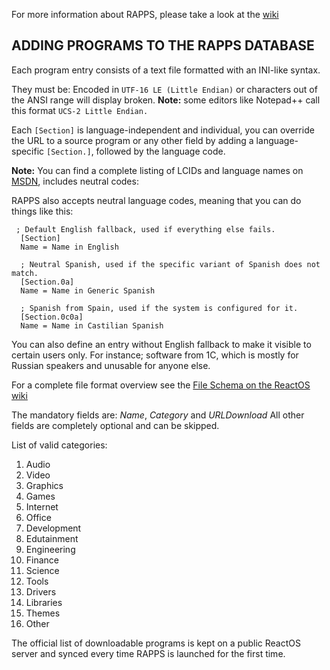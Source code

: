 For more information about RAPPS, please take a look at the [wiki](https://reactos.org/wiki/RAPPS) 

ADDING PROGRAMS TO THE RAPPS DATABASE
--------------------------------------------------

Each program entry consists of a text file formatted with an INI-like syntax.

They must be:
Encoded in `UTF-16 LE (Little Endian)` or characters out of the ANSI range will display broken. 
**Note:** some editors like Notepad++ call this format `UCS-2 Little Endian.`


Each `[Section]` is language-independent and individual, you can override the URL to a source program or any other field by adding a language-specific `[Section.]`, followed by the language code.

**Note:** You can find a complete listing of LCIDs and language names on [MSDN](https://msdn.microsoft.com/en-us/library/windows/desktop/dd318693%28v=vs.85%29.aspx), includes neutral codes:
     
RAPPS also accepts neutral language codes, meaning that you can do things like this:

 

     ; Default English fallback, used if everything else fails.
      [Section]
      Name = Name in English
    
      ; Neutral Spanish, used if the specific variant of Spanish does not match.
      [Section.0a]
      Name = Name in Generic Spanish
    
      ; Spanish from Spain, used if the system is configured for it.
      [Section.0c0a]
      Name = Name in Castilian Spanish

You can also define an entry without English fallback to make it visible to certain users only.
For instance; software from 1C, which is mostly for Russian speakers and unusable for anyone else.

For a complete file format overview see the [File Schema on the ReactOS wiki](https://reactos.org/wiki/RAPPS#File_Schema)

The mandatory fields are: *Name*, *Category* and *URLDownload*
All other fields are completely optional and can be skipped.

List of valid categories:

 1. Audio
 2. Video
 3. Graphics
 4. Games
 5. Internet
 6. Office
 7. Development
 8. Edutainment
 9. Engineering
 10. Finance
 11. Science
 12. Tools
 13. Drivers
 14. Libraries
 15. Themes
 16. Other

The official list of downloadable programs is kept on a public ReactOS server and synced every time RAPPS is launched for the first time.
